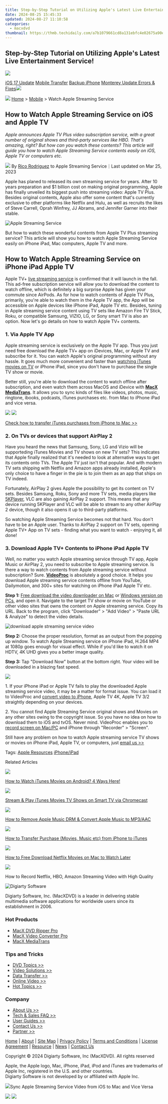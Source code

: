 ```yaml
---
title: Step-by-Step Tutorial on Utilizing Apple's Latest Live Entertainment Service!
date: 2024-08-25 15:45:33
updated: 2024-08-27 11:10:58
categories:
  - macxdvd
thumbnail: https://thmb.techidaily.com/a7b1079661cd8a131ebfc4e02675a90ed3f73ee624780bb20b2d8532eb393d21.jpg
---
```


## Step-by-Step Tutorial on Utilizing Apple's Latest Live Entertainment Service!

[![](https://www.macxdvd.com/mobile/../image-style/new-seo/icon10.png)](https://tools.techidaily.com/macxdvd/products/)

[iOS 17 Update](https://tools.techidaily.com/macxdvd/products/) [Mobile Transfer](https://tools.techidaily.com/macxdvd/products/) [Backup iPhone](https://tools.techidaily.com/macxdvd/products/) [Monterey Update Errors & Fixes](https://tools.techidaily.com/macxdvd/products/)![](https://www.macxdvd.com/mobile/article-image/hot.gif) 



![](https://www.macxdvd.com/mobile/../image-style/new-seo/icon7.png) [Home](https://tools.techidaily.com/macxdvd/products/) \> [Mobile](https://tools.techidaily.com/macxdvd/products/) \> Watch Apple Streaming Service 

## How to Watch Apple Streaming Service on iOS and Apple TV



_Apple announces Apple TV Plus video subscription service, with a great number of original shows and third-party services like HBO. That's amazing, right? But how can you watch these contents? This article will guide you how to watch Apple Streaming Service contents easily on iOS, Apple TV or computers etc._ 

![](https://www.macxdvd.com/mobile/../image-style/new-seo/icon6.png) By [Rico Rodriguez](https://www.linkedin.com/in/rico-rodriguez-06815a104/) to Apple Streaming Service｜Last updated on Mar 25, 2023 

Apple has planed to released its own streaming service for years. After 10 years preparation and $1 billion cost on making original programming, Apple has finally unveiled its biggest push into streaming video: Apple TV Plus. Besides original contents, Apple also offer some content that's currently exclusive to other platforms like Netflix and Hulu, as well as recruits the likes of Steve Carrell, Oprah Winfrey, JJ Abrams, and Jennifer Garner into their stable. 

![Apple Streaming Service](https://www.macxdvd.com/mobile/article-image/apple-streaming-service.jpg)

But how to watch these wonderful contents from Apple TV Plus streaming service? This article will show you how to watch Apple Streaming Service easily on iPhone iPad, Mac computers, Apple TV and more. 

## How to Watch Apple Streaming Service on iPhone iPad Apple TV

Apple TV+ [live streaming service](https://tools.techidaily.com/macxdvd/products/) is confirmed that it will launch in the fall. This ad-free subscription service will allow you to download the content to watch offline, which is definitely a big surprise Apple has given your commute since AirPods. As for how to watch contents of Apple TV Plus, primarily, you're able to watch them in the Apple TV app, the App will be accessible on Apple devices like iPhone iPad, Apple TV etc. Besides, tuning in Apple streaming service content using TV sets like Amazon Fire TV Stick, Roku, or compatible Samsung, VIZIO, LG, or Sony smart TV is also an option. Now let's go details on how to watch Apple TV+ contents. 

### 1\. Via Apple TV App 

Apple streaming service is exclusively on the Apple TV app. Thus you just need free download the Apple TV+ app on iDevices, Mac, or Apple TV and subscribe for it. You can watch Apple's original programming without any hassle. It goes much more convenient and faster than [watching iTunes movies on TV](https://tools.techidaily.com/macxdvd/products/) or iPhone iPad, since you don't have to purchase the single TV show or movie. 

Better still, you're able to download the content to watch offline after subscription, and even watch them across MacOS and iDevice with **[MacX MediaTrans](https://tools.techidaily.com/macxdvd/products/)**. It allows you to sync kinds of files like videos, photos, music, ringtone, ibooks, podcasts, iTunes purchases etc. from Mac to iPhone iPad and vice versa. 

[![](https://www.macxdvd.com/mobile/../image-style/new-seo/btn-mac.png)](https://tools.techidaily.com/macxdvd/products/) [![](https://www.macxdvd.com/mobile/../image-style/new-seo/btn-win.png)](https://tools.techidaily.com/winxdvd/products/) 

[Check how to transfer iTunes purchases from iPhone to Mac >>](https://tools.techidaily.com/macxdvd/products/)

### 2\. On TVs or devices that support AirPlay 2

Have you heard the news that Samsung, Sony, LG and Vizio will be supporteding iTunes Movies and TV shows on new TV sets? This indicates that Apple finally realized that it's needed to look at alternative ways to get its contents onto TVs. The Apple TV just isn't that popular. And with modern TV sets shipping with Netflix and Amazon apps already installed, Apple's only choice to have a finger in the pie is to join them as an app that ships on TV indeed. 

Fortunately, AirPlay 2 gives Apple the possibility to get its content on TV sets. Besides Samsung, Roku, Sony and more TV sets, media players like [5KPlayer](https://tools.techidaily.com/5kplayer/products/), VLC are also gaining AirPlay 2 support. This means that any device running 5KPlayer and VLC will be able to stream to any other AirPlay 2 device, though it also opens it up to third-party platforms. 

So watching Apple Streaming Service becomes not that hard. You don't have to be an Apple user. Thanks to AirPlay 2 support on TV sets, opening Apple TV+ App on TV sets - finding what you want to watch - enjoying it, all done! 

### 3\. Download Apple TV+ Contents to iPhone iPad Apple TV

Well, no matter you watch Apple streaming service through TV app, Apple Music or AirPlay 2, you need to subscribe to Apple streaming service. Is there a way to watch contents from Apple streaming service without subscription? Sure. **[VideoProc](https://tools.techidaily.com/macxdvd/products/)** is absolutely a good choice. It helps you download Apple streaming service contents offline from YouTube, Dailymotion, and 300+ sites for watching on iPhone iPad Apple TV etc. 

**Step 1:** [Free download the video downloader on Mac](https://tools.techidaily.com/macxdvd/products/) or [Windows version on PCs](https://tools.techidaily.com/macxdvd/products/), and open it. Navigate to the target TV show or movie on YouTube or other video sites that owns the content on Apple streaming service. Copy its URL. Back to the program, click "Downloader" > "Add Video" > "Paste URL & Analyze" to detect the video details.

![download apple streaming service video](https://www.macxdvd.com/mobile/article-image/apple-streaming-service-download.jpg)

**Step 2:** Choose the proper resolution, format as an output from the popping up window. To watch Apple Streaming service on iPhone iPad, H.264 MP4 at 1080p goes enough for visual effect. While if you'd like to watch it on HDTV, 4K UHD gives you a better image quality. 

**Step 3:** Tap "Download Now" button at the bottom right. Your video will be downloaded in a blazing fast speed. 



![](https://www.macxdvd.com/mobile/../image-style/new-seo/icon0.png)

1\. If your iPhone iPad or Apple TV fails to play the downloaded Apple streaming service video, it may be a matter for format issue. You can load it to VideoProc and [convert video to iPhone](https://tools.techidaily.com/macxdvd/products/), Apple TV 4K, Apple TV 3/2 straightly depending on your devices. 

2\. You cannot find Apple Streaming Service original shows and Movies on any other sites owing to the copyright issue. So you have no idea on how to download them to iOS and tvOS. Never mind. VideoProc enables you to [record screen on Mac/PC](https://tools.techidaily.com/macxdvd/products/) and iPhone through "Recorder" > "Screen". 

 Still have any problem on how to watch Apple streaming service TV shows or movies on iPhone iPad, Apple TV, or computers, just [email us >>](https://tools.techidaily.com/macxdvd/products/)

 Tags: [Apple Resources](https://tools.techidaily.com/macxdvd/products/) [iPhone/iPad](https://tools.techidaily.com/macxdvd/products/) 



Related Articles

![](https://www.macxdvd.com/mobile/../image-style/new-seo/pic7.jpg)

[How to Watch iTunes Movies on Android? 4 Ways Here!](https://tools.techidaily.com/macxdvd/products/) 

![](https://www.macxdvd.com/mobile/../image-style/new-seo/pic6.jpg)

[Stream & Play iTunes Movies TV Shows on Smart TV via Chromecast](https://tools.techidaily.com/macxdvd/products/) 

![](https://www.macxdvd.com/mobile/../image-style/new-seo/pic5.jpg)

[How to Remove Apple Music DRM & Convert Apple Music to MP3/AAC](https://tools.techidaily.com/macxdvd/products/) 

![](https://www.macxdvd.com/mobile/../image-style/new-seo/pic4.jpg)

[How to Transfer Purchase (Movies, Music etc) from iPhone to iTunes](https://tools.techidaily.com/macxdvd/products/) 

![](https://www.macxdvd.com/mobile/../image-style/new-seo/pic3.jpg)

[How to Free Download Netflix Movies on Mac to Watch Later](https://tools.techidaily.com/macxdvd/products/) 

![](https://www.macxdvd.com/mobile/../image-style/new-seo/pic2.jpg)

 How to Record Netflix, HBO, Amazon Streaming Video with High Quality



![Digiarty Software](https://www.macxdvd.com/mobile/../icon/logo.png) 

Digiarty Software, Inc. (MacXDVD) is a leader in delivering stable multimedia software applications for worldwide users since its establishment in 2006.

### Hot Products

* [MacX DVD Ripper Pro](https://tools.techidaily.com/macxdvd/products/)
* [MacX Video Converter Pro](https://tools.techidaily.com/macxdvd/products/)
* [MacX MediaTrans](https://tools.techidaily.com/macxdvd/products/)

### Tips and Tricks

* [DVD Topics >>](https://tools.techidaily.com/macxdvd/products/)
* [Video Solutions >>](https://tools.techidaily.com/macxdvd/products/)
* [Data Transfer >>](https://tools.techidaily.com/macxdvd/products/)
* [Online Video >>](https://tools.techidaily.com/macxdvd/products/)
* [Hot Topics >>](https://tools.techidaily.com/macxdvd/products/)

### Company

* [About Us >>](https://tools.techidaily.com/macxdvd/products/)
* [Tech & Sales FAQ >>](https://tools.techidaily.com/macxdvd/products/)
* [User Guides >>](https://tools.techidaily.com/macxdvd/products/)
* [Contact Us >>](https://tools.techidaily.com/macxdvd/products/)
* [Partner >>](https://tools.techidaily.com/macxdvd/products/)



[Home](https://tools.techidaily.com/macxdvd/products/) | [About](https://tools.techidaily.com/macxdvd/products/) | [Site Map](https://tools.techidaily.com/macxdvd/products/) | [Privacy Policy](https://tools.techidaily.com/macxdvd/products/) | [Terms and Conditions](https://tools.techidaily.com/macxdvd/products/) | [License Agreement](https://tools.techidaily.com/macxdvd/products/) | [Resource](https://tools.techidaily.com/macxdvd/products/) | [News](https://tools.techidaily.com/macxdvd/products/) | [Contact Us](https://tools.techidaily.com/macxdvd/products/)

Copyright © 2024 Digiarty Software, Inc (MacXDVD). All rights reserved

Apple, the Apple logo, Mac, iPhone, iPad, iPod and iTunes are trademarks of Apple Inc, registered in the U.S. and other countries.  
Digiarty Software is not developed by or affiliated with Apple Inc.



![](https://www.macxdvd.com/mobile/../mediatrans/img/icon.png)Sync Apple Streaming Service Video from iOS to Mac and Vice Versa

[![](https://www.macxdvd.com/mobile/../image-style/new-seo/btn-mac-top.png)](https://tools.techidaily.com/macxdvd/products/) [![](https://www.macxdvd.com/mobile/../image-style/new-seo/btn-win-top.png)](https://tools.techidaily.com/winxdvd/products/)

<ins class="adsbygoogle"
     style="display:block"
     data-ad-format="autorelaxed"
     data-ad-client="ca-pub-7571918770474297"
     data-ad-slot="1223367746"></ins>



<ins class="adsbygoogle"
     style="display:block"
     data-ad-client="ca-pub-7571918770474297"
     data-ad-slot="8358498916"
     data-ad-format="auto"
     data-full-width-responsive="true"></ins>
